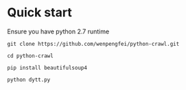 # Quick start

Ensure you have python 2.7 runtime

`git clone https://github.com/wenpengfei/python-crawl.git`

`cd python-crawl`

`pip install beautifulsoup4`

`python dytt.py`
